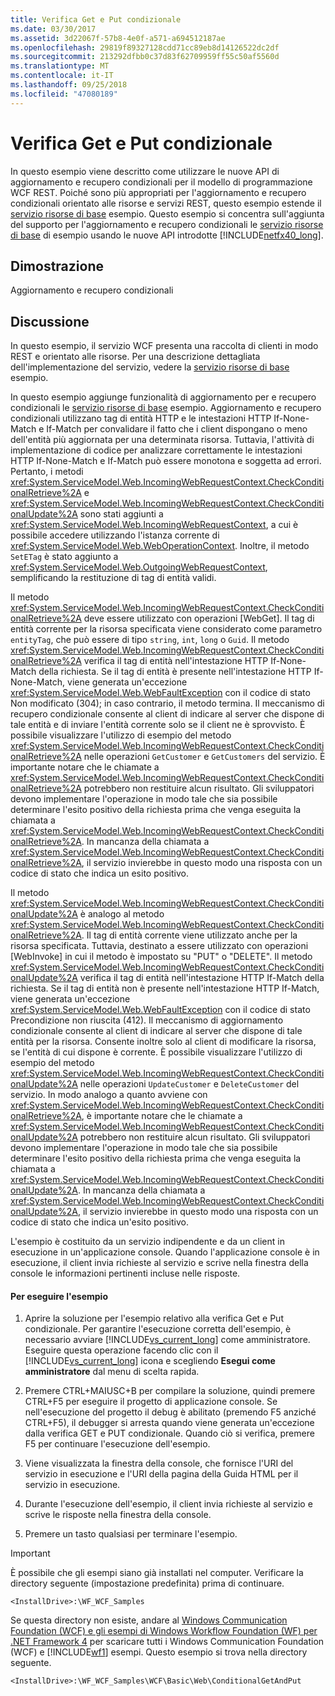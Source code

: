 ```yaml
---
title: Verifica Get e Put condizionale
ms.date: 03/30/2017
ms.assetid: 3d22067f-57b8-4e0f-a571-a694512187ae
ms.openlocfilehash: 29819f89327128cdd71cc89eb8d14126522dc2df
ms.sourcegitcommit: 213292dfbb0c37d83f62709959ff55c50af5560d
ms.translationtype: MT
ms.contentlocale: it-IT
ms.lasthandoff: 09/25/2018
ms.locfileid: "47080189"
---
```

# <a name="conditional-get-and-put"></a>Verifica Get e Put condizionale
In questo esempio viene descritto come utilizzare le nuove API di aggiornamento e recupero condizionali per il modello di programmazione WCF REST. Poiché sono più appropriati per l'aggiornamento e recupero condizionali orientato alle risorse e servizi REST, questo esempio estende il [servizio risorse di base](../../../../docs/framework/wcf/samples/basic-resource-service.md) esempio. Questo esempio si concentra sull'aggiunta del supporto per l'aggiornamento e recupero condizionali le [servizio risorse di base](../../../../docs/framework/wcf/samples/basic-resource-service.md) di esempio usando le nuove API introdotte [!INCLUDE[netfx40_long](../../../../includes/netfx40-long-md.md)].  
  
## <a name="demonstrates"></a>Dimostrazione  
 Aggiornamento e recupero condizionali  
  
## <a name="discussion"></a>Discussione  
 In questo esempio, il servizio WCF presenta una raccolta di clienti in modo REST e orientato alle risorse. Per una descrizione dettagliata dell'implementazione del servizio, vedere la [servizio risorse di base](../../../../docs/framework/wcf/samples/basic-resource-service.md) esempio.  
  
 In questo esempio aggiunge funzionalità di aggiornamento per e recupero condizionali le [servizio risorse di base](../../../../docs/framework/wcf/samples/basic-resource-service.md) esempio. Aggiornamento e recupero condizionali utilizzano tag di entità HTTP e le intestazioni HTTP If-None-Match e If-Match per convalidare il fatto che i client dispongano o meno dell'entità più aggiornata per una determinata risorsa. Tuttavia, l'attività di implementazione di codice per analizzare correttamente le intestazioni HTTP If-None-Match e If-Match può essere monotona e soggetta ad errori. Pertanto, i metodi <xref:System.ServiceModel.Web.IncomingWebRequestContext.CheckConditionalRetrieve%2A> e <xref:System.ServiceModel.Web.IncomingWebRequestContext.CheckConditionalUpdate%2A> sono stati aggiunti a <xref:System.ServiceModel.Web.IncomingWebRequestContext>, a cui è possibile accedere utilizzando l'istanza corrente di <xref:System.ServiceModel.Web.WebOperationContext>. Inoltre, il metodo `SetETag` è stato aggiunto a <xref:System.ServiceModel.Web.OutgoingWebRequestContext>, semplificando la restituzione di tag di entità validi.  
  
 Il metodo <xref:System.ServiceModel.Web.IncomingWebRequestContext.CheckConditionalRetrieve%2A> deve essere utilizzato con operazioni [WebGet]. Il tag di entità corrente per la risorsa specificata viene considerato come parametro `entityTag`, che può essere di tipo `string`, `int`, `long` o `Guid`. Il metodo <xref:System.ServiceModel.Web.IncomingWebRequestContext.CheckConditionalRetrieve%2A> verifica il tag di entità nell'intestazione HTTP If-None-Match della richiesta. Se il tag di entità è presente nell'intestazione HTTP If-None-Match, viene generata un'eccezione <xref:System.ServiceModel.Web.WebFaultException> con il codice di stato Non modificato (304); in caso contrario, il metodo termina. Il meccanismo di recupero condizionale consente al client di indicare al server che dispone di tale entità e di inviare l'entità corrente solo se il client ne è sprovvisto. È possibile visualizzare l'utilizzo di esempio del metodo <xref:System.ServiceModel.Web.IncomingWebRequestContext.CheckConditionalRetrieve%2A> nelle operazioni `GetCustomer` e `GetCustomers` del servizio. È importante notare che le chiamate a <xref:System.ServiceModel.Web.IncomingWebRequestContext.CheckConditionalRetrieve%2A> potrebbero non restituire alcun risultato. Gli sviluppatori devono implementare l'operazione in modo tale che sia possibile determinare l'esito positivo della richiesta prima che venga eseguita la chiamata a <xref:System.ServiceModel.Web.IncomingWebRequestContext.CheckConditionalRetrieve%2A>. In mancanza della chiamata a <xref:System.ServiceModel.Web.IncomingWebRequestContext.CheckConditionalRetrieve%2A>, il servizio invierebbe in questo modo una risposta con un codice di stato che indica un esito positivo.  
  
 Il metodo <xref:System.ServiceModel.Web.IncomingWebRequestContext.CheckConditionalUpdate%2A> è analogo al metodo <xref:System.ServiceModel.Web.IncomingWebRequestContext.CheckConditionalRetrieve%2A>. Il tag di entità corrente viene utilizzato anche per la risorsa specificata. Tuttavia, destinato a essere utilizzato con operazioni [WebInvoke] in cui il metodo è impostato su "PUT" o "DELETE". Il metodo <xref:System.ServiceModel.Web.IncomingWebRequestContext.CheckConditionalUpdate%2A> verifica il tag di entità nell'intestazione HTTP If-Match della richiesta. Se il tag di entità non è presente nell'intestazione HTTP If-Match, viene generata un'eccezione <xref:System.ServiceModel.Web.WebFaultException> con il codice di stato Precondizione non riuscita (412). Il meccanismo di aggiornamento condizionale consente al client di indicare al server che dispone di tale entità per la risorsa. Consente inoltre solo al client di modificare la risorsa, se l'entità di cui dispone è corrente. È possibile visualizzare l'utilizzo di esempio del metodo <xref:System.ServiceModel.Web.IncomingWebRequestContext.CheckConditionalUpdate%2A> nelle operazioni `UpdateCustomer` e `DeleteCustomer` del servizio. In modo analogo a quanto avviene con <xref:System.ServiceModel.Web.IncomingWebRequestContext.CheckConditionalRetrieve%2A>, è importante notare che le chiamate a <xref:System.ServiceModel.Web.IncomingWebRequestContext.CheckConditionalUpdate%2A> potrebbero non restituire alcun risultato. Gli sviluppatori devono implementare l'operazione in modo tale che sia possibile determinare l'esito positivo della richiesta prima che venga eseguita la chiamata a <xref:System.ServiceModel.Web.IncomingWebRequestContext.CheckConditionalUpdate%2A>. In mancanza della chiamata a <xref:System.ServiceModel.Web.IncomingWebRequestContext.CheckConditionalUpdate%2A>, il servizio invierebbe in questo modo una risposta con un codice di stato che indica un'esito positivo.  
  
 L'esempio è costituito da un servizio indipendente e da un client in esecuzione in un'applicazione console. Quando l'applicazione console è in esecuzione, il client invia richieste al servizio e scrive nella finestra della console le informazioni pertinenti incluse nelle risposte.  
  
#### <a name="to-run-the-sample"></a>Per eseguire l'esempio  
  
1.  Aprire la soluzione per l'esempio relativo alla verifica Get e Put condizionale. Per garantire l'esecuzione corretta dell'esempio, è necessario avviare [!INCLUDE[vs_current_long](../../../../includes/vs-current-long-md.md)] come amministratore. Eseguire questa operazione facendo clic con il [!INCLUDE[vs_current_long](../../../../includes/vs-current-long-md.md)] icona e scegliendo **Esegui come amministratore** dal menu di scelta rapida.  
  
2.  Premere CTRL+MAIUSC+B per compilare la soluzione, quindi premere CTRL+F5 per eseguire il progetto di applicazione console. Se nell'esecuzione del progetto il debug è abilitato (premendo F5 anziché CTRL+F5), il debugger si arresta quando viene generata un'eccezione dalla verifica GET e PUT condizionale. Quando ciò si verifica, premere F5 per continuare l'esecuzione dell'esempio.  
  
3.  Viene visualizzata la finestra della console, che fornisce l'URI del servizio in esecuzione e l'URI della pagina della Guida HTML per il servizio in esecuzione.  
  
4.  Durante l'esecuzione dell'esempio, il client invia richieste al servizio e scrive le risposte nella finestra della console.  
  
5.  Premere un tasto qualsiasi per terminare l'esempio.  
  
> [!IMPORTANT]
>  È possibile che gli esempi siano già installati nel computer. Verificare la directory seguente (impostazione predefinita) prima di continuare.  
>   
>  `<InstallDrive>:\WF_WCF_Samples`  
>   
>  Se questa directory non esiste, andare al [Windows Communication Foundation (WCF) e gli esempi di Windows Workflow Foundation (WF) per .NET Framework 4](https://go.microsoft.com/fwlink/?LinkId=150780) per scaricare tutti i Windows Communication Foundation (WCF) e [!INCLUDE[wf1](../../../../includes/wf1-md.md)] esempi. Questo esempio si trova nella directory seguente.  
>   
>  `<InstallDrive>:\WF_WCF_Samples\WCF\Basic\Web\ConditionalGetAndPut`
